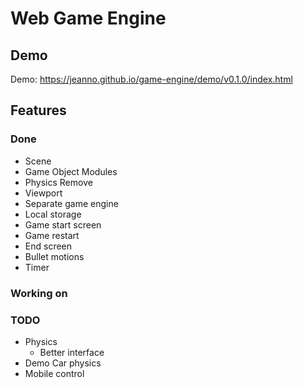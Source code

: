 # Web Game Engine
## Demo
Demo: https://jeanno.github.io/game-engine/demo/v0.1.0/index.html

## Features
### Done
- Scene
- Game Object Modules
- Physics Remove
- Viewport
- Separate game engine
- Local storage
- Game start screen
- Game restart
- End screen
- Bullet motions
- Timer

### Working on

### TODO
- Physics
  - Better interface
- Demo Car physics
- Mobile control

